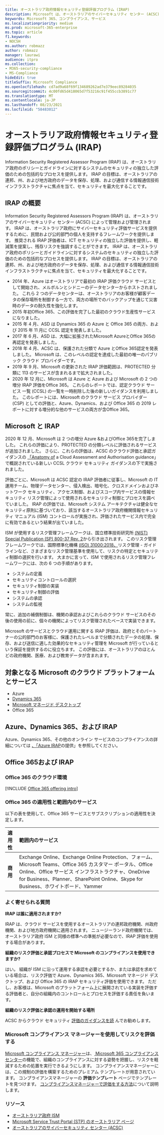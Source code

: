 ```yaml
---
title: オーストラリア政府情報セキュリティ登録評価プログラム (IRAP)
description: Microsoft は、オーストラリアのサイバーセキュリティ センター (ACSC) による IRAP 評価と認定に基づく未分類の普及制限マーカー (DLM) および PROTECTED データの両方について、オーストラリア認定クラウド サービス リストに含まれています。
keywords: Microsoft 365、コンプライアンス、サービス
ms.localizationpriority: medium
ms.prod: microsoft-365-enterprise
ms.topic: article
f1.keywords:
- NOCSH
ms.author: robmazz
author: robmazz
manager: laurawi
audience: itpro
ms.collection:
- M365-security-compliance
- MS-Compliance
hideEdit: true
titleSuffix: Microsoft Compliance
ms.openlocfilehash: cd7ad9a68f69f134689262ad7e379eec89284035
ms.sourcegitcommit: 4c00fd65d418065d7f53216c91f455ccb3891c77
ms.translationtype: MT
ms.contentlocale: ja-JP
ms.lasthandoff: 08/23/2021
ms.locfileid: "58483012"
---
```

# <a name="australian-government-information-security-registered-assessor-program-irap"></a>オーストラリア政府情報セキュリティ登録評価プログラム (IRAP)

Information Security Registered Assessor Program (IRAP) は、オーストラリア政府のポリシーとガイドラインに対するシステムのセキュリティの独立した評価のための包括的なプロセスを提供します。 IRAP の目標は、オーストラリアの連邦、州、および地方政府のデータを保存、処理、および通信する情報通信技術インフラストラクチャに焦点を当て、セキュリティを最大化することです。

## <a name="irap-overview"></a>IRAP の概要

Information Security Registered Assessors Program (IRAP) は、オーストラリアのサイバーセキュリティ センター (ACSC) によって管理および管理されます。 IRAP は、オーストラリア政府にサイバーセキュリティ評価サービスを提供するために、民間および公的部門の個人を支持するフレームワークを提供します。 推奨される IRAP 評価者は、ICT セキュリティの独立した評価を提供し、軽減策を提案し、残存リスクを強調することができます。 IRAP は、オーストラリア政府のポリシーとガイドラインに対するシステムのセキュリティの独立した評価のための包括的なプロセスを提供します。 IRAP の目標は、オーストラリアの連邦、州、および地方政府のデータを保存、処理、および通信する情報通信技術インフラストラクチャに焦点を当て、セキュリティを最大化することです。

- 2014 年、Azure はオーストラリアで最初の IRAP 評価クラウド サービスとして開始され、メルボルンとシドニーのデータセンターからホストされました。 これら 2 つのデータセンターは、オーストラリアのお客様が顧客データの保存場所を制御する一方で、両方の場所でのバックアップを通じて災害時のデータの耐久性を強化します。
- 2015 年初Office 365、この評価を完了した最初のクラウド生産性サービスになりました。
- 2015 年 4 月、ASD は Dynamics 365 の Azure と Office 365 の両方、および 2015 年 11 月に CCSL 認定を発表しました。
- 2017 年 6 月、ASD は、大幅に拡張されたMicrosoft AzureとOffice 365の再認定を発表しました。
- 2018 年 4 月、ACSC は、保護された分類で Azure とOffice 365認定を発表しました。 Microsoft は、このレベルの認定を達成した最初の唯一のパブリック クラウド プロバイダーです。
- 2019 年 9 月、Microsoft の更新された IRAP 評価範囲は、PROTECTED 分類に 113 のサービスが含まれるまで拡大されました。
- 2020 年 12 月に、Microsoft は Azure と Azure および Microsoft の 2 つの増分 IRAP 評価をOffice 365。 これらのレポートでは、認定クラウド サービス 一覧 (CCSL) の一覧を一時削除した後の新しいガイダンスを利用しました。 このレポートには、Microsoft のクラウド サービス プロバイダー (CSP) としての評価と、Azure、Dynamics、および Office 365 の 2019 レポートに対する増分的な他のサービスの両方が含Office 365。

## <a name="microsoft-and-irap"></a>Microsoft と IRAP

2020 年 12 月、Microsoft は 2 つの増分 Azure &およびOffice 365を完了しました。 これらの評価により、PROTECTED の分類レベルに評価されるサービスが追加されました。 さらに、これらの評価は、ACSC のクラウド評価と承認ガイダンスの [「Anatomy of](https://www.cyber.gov.au/acsc/government/cloud-security-guidance) a Cloud Assessment and Authorisation guidance」で概説されている新しい CCSL クラウド セキュリティ ガイダンスの下で実施されました。

評価ごとに、Microsoft は ACSC 認定の IRAP 評価者に従事し、Microsoft の IT 運用チーム、物理データセンター、侵入検出、暗号化、クロスドメインおよびネットワーク セキュリティ、アクセス制御、およびスコープ内サービスの情報セキュリティ リスク管理によって使用されるセキュリティ制御とプロセスを調べていました。 IRAP の評価では、Microsoft システム アーキテクチャは健全なセキュリティ原則に基づいており、該当するオーストラリア政府機関情報セキュリティ マニュアル (ISM) コントロールが実施され、評価されたサービス内で完全に有効であるという結果が出ていました。

ISM が使用するリスク管理フレームワークは、国立標準技術研究所 [(NIST) Special Publication (SP) 800-37 Rev. 2](https://csrc.nist.gov/publications/detail/sp/800-37/rev-2/final)から引き出されます。 このリスク管理フレームワークでは、国際標準化機構 [(ISO) 31000:2018、](https://www.iso.org/standard/65694.html)リスク管理 - ガイドラインなど、さまざまなリスク管理基準を使用して、リスクの特定とセキュリティ制御の選択を行います。 大まかに言って、ISM で使用されるリスク管理フレームワークには、次の 6 つの手順があります。

- システムの定義
- セキュリティコントロールの選択
- セキュリティ制御の実装
- セキュリティ制御の評価
- システムの承認
- システムの監視

常に、追加の補償制御は、機関の承認およびこれらのクラウド サービスのその後の使用の前に、個々の機関によってリスク管理されたベースで実装できます。

Microsoft のサービスとクラウド運用に関する IRAP 評価は、政府とそのパートナーの公的部門のお客様に、保護されたレベルまで分類されたデータの処理、保存、および送信に適した効果的なセキュリティ管理を Microsoft が行っているという保証を提供するのに役立ちます。 この評価には、オーストラリアのほとんどの政府機関、医療、および教育データが含まれます。

## <a name="microsoft-in-scope-cloud-platforms--services"></a>対象となる Microsoft のクラウド プラットフォームとサービス

- Azure
- [Dynamics 365](https://aka.ms/d365-compliance-list)
- [Microsoft マネージド デスクトップ](/microsoft-365/managed-desktop/intro/compliance)
- Office 365

## <a name="azure-dynamics-365-and-irap"></a>Azure、Dynamics 365、および IRAP

Azure、Dynamics 365、その他のオンライン サービスのコンプライアンスの詳細については [、「Azure IRAP](/azure/compliance/offerings/offering-australia-irap)の提供」を参照してください。

## <a name="office-365-and-irap"></a>Office 365および IRAP

### <a name="office-365-cloud-environments"></a>Office 365 のクラウド環境

[!INCLUDE [Office 365 offering intro](../includes/o365-offering-introduction.md)]

### <a name="office-365-applicability-and-in-scope-services"></a>Office 365 の適用性と範囲内のサービス

以下の表を使用して、Office 365 サービスとサブスクリプションの適用性を決定します。

| **適用性** | **範囲内のサービス** |
|:------------------|:----------------------|
| **商用** | Exchange Online、Exchange Online Protection、フォーム、Microsoft Teams、Office 365 カスタマー ポータル、Office Online、Office サービス インフラストラクチャ、OneDrive for Business、Planner、SharePoint Online、Skype for Business、ホワイトボード、Yammer |

### <a name="frequently-asked-questions"></a>よく寄せられる質問

**IRAP は誰に適用されますか?**

IRAP は、クラウド サービスを使用するオーストラリアの連邦政府機関、州政府機関、および地方政府機関に適用されます。 ニュージーランド政府機関では、オーストラリア政府 ISM と同様の標準への準拠が必要なので、IRAP 評価を使用する場合があります。

**組織のリスク評価と承認プロセスで Microsoft のコンプライアンスを使用できますか?**

はい。 組織が ISM に沿って運用する承認を必要とするか、または承認を求めている場合は、リスク評価で Azure、Dynamics 365、Microsoft マネージド デスクトップ、および Office 365 の IRAP セキュリティ評価を使用できます。 ただし、お客様は、Microsoft のプラットフォーム上に展開されている実装を評価する評価者と、自分の組織内のコントロールとプロセスを評価する責任を負います。

**組織のリスク評価と承認の運用を開始する場所**

ACSC からクラウド セキュリティ [評価のガイダンスを読](https://www.cyber.gov.au/acsc/government/cloud-security-guidance) んでお勧めします。

### <a name="use-microsoft-compliance-manager-to-assess-your-risk"></a>Microsoft コンプライアンス マネージャーを使用してリスクを評価する

[Microsoft コンプライアンス マネージャー](/microsoft-365/compliance/compliance-manager)は、[ Microsoft 365 コンプライアンス センター](/microsoft-365/compliance/microsoft-365-compliance-center)の機能で、組織のコンプライアンスに対する姿勢を把握し、リスクを軽減するための処置を実行できるようにします。 コンプライアンスマネージャーには、この規制の評価を構築するためのプレミアム テンプレートが用意されています。 コンプライアンスマネージャーの **評価テンプレート** ページでテンプレートを見つけます。 [コンプライアンスマネージャーで評価をする方法](/microsoft-365/compliance/compliance-manager-assessments)について説明します。

### <a name="resources"></a>リソース

- [オーストラリア政府 ISM](https://acsc.gov.au/infosec/ism/index.htm)
- [Microsoft Service Trust Portal (STP) のオーストラリア ページ](https://aka.ms/au-irap)
- [オーストラリアのサイバーセキュリティ センター (ACSC)](https://www.cyber.gov.au)
